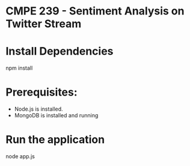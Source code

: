 # CMPE 239 - Sentiment Analysis on Twitter Stream 

# Install Dependencies
npm install

# Prerequisites:
- Node.js is installed.
- MongoDB is installed and running

# Run the application
node app.js
